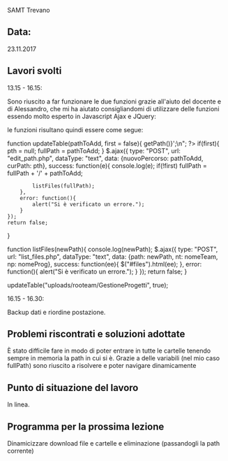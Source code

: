 SAMT Trevano

## Data: 
23.11.2017

## Lavori svolti			

13.15 - 16.15:

Sono riuscito a far funzionare le due funzioni grazie all'aiuto del docente e di Alessandro, che mi ha aiutato consigliandomi di utilizzare delle funzioni essendo molto esperto in Javascript
Ajax e JQuery:

le funzioni risultano quindi essere come segue:

function updateTable(pathToAdd, first = false){
	<?php
		echo "var pth = '{$paths->getPath()}';\n";
	?> 
	if(first){
		pth = null;
		fullPath = pathToAdd;
	}
	$.ajax({
		type: "POST",
		url: "edit_path.php", 
		dataType: "text",
		data: {nuovoPercorso: pathToAdd, curPath: pth},
		success: function(e){ 
			console.log(e);
			if(!first)
				fullPath = fullPath + '/' + pathToAdd;
			
			listFiles(fullPath);
		},
		error: function(){
			alert("Si è verificato un errore.");
		}
	});
	return false;
}

function listFiles(newPath){
	<?php
		echo "var nomeTeam = '{$nometeam}';\n";
		echo "var nomeProg = '{$nomeprog}';\n";
	?>
	console.log(newPath);
	$.ajax({
		type: "POST",
		url: "list_files.php", 
		dataType: "text",
		data: {path: newPath, nt: nomeTeam, np: nomeProg},
		success: function(ee){ 
			$("#files").html(ee);
		},
		error: function(){
			alert("Si è verificato un errore.");
		}
	});
	return false;
}

updateTable("uploads/rooteam/GestioneProgetti", true);

16.15 - 16.30:

Backup dati e riordine postazione. 

## Problemi riscontrati e soluzioni adottate
È stato difficile fare in modo di poter entrare in tutte le cartelle tenendo sempre in memoria la path in cui si è. Grazie a delle variabili (nel mio caso fullPath) sono riuscito a risolvere e  poter navigare dinamicamente

## Punto di situazione del lavoro
In linea.

## Programma per la prossima lezione
Dinamicizzare download file e cartelle e eliminazione (passandogli la path corrente)
